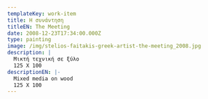 ```yaml
---
templateKey: work-item
title: Η συνάντηση
titleEN: The Meeting
date: 2008-12-23T17:34:00.000Z
type: painting
image: /img/stelios-faitakis-greek-artist-the-meeting_2008.jpg
description: |
  Μικτή τεχνική σε ξύλο
  125 X 100
descriptionEN: |-
  Mixed media on wood
  125 X 100
---
```

